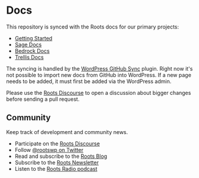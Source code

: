 # Docs

This repository is synced with the Roots docs for our primary projects:

* [Getting Started](https://roots.io/getting-started/docs/)
* [Sage Docs](https://roots.io/sage/docs/)
* [Bedrock Docs](https://roots.io/bedrock/docs/)
* [Trellis Docs](https://roots.io/trellis/docs/)

The syncing is handled by the [WordPress GitHub Sync](https://github.com/benbalter/wordpress-github-sync) plugin. Right now it's not possible to import new docs from GitHub into WordPress. If a new page needs to be added, it must first be added via the WordPress admin. 

Please use the [Roots Discourse](https://discourse.roots.io/) to open a discussion about bigger changes before sending a pull request.

## Community

Keep track of development and community news.

* Participate on the [Roots Discourse](https://discourse.roots.io/)
* Follow [@rootswp on Twitter](https://twitter.com/rootswp)
* Read and subscribe to the [Roots Blog](https://roots.io/blog/)
* Subscribe to the [Roots Newsletter](https://roots.io/subscribe/)
* Listen to the [Roots Radio podcast](https://roots.io/podcast/)
